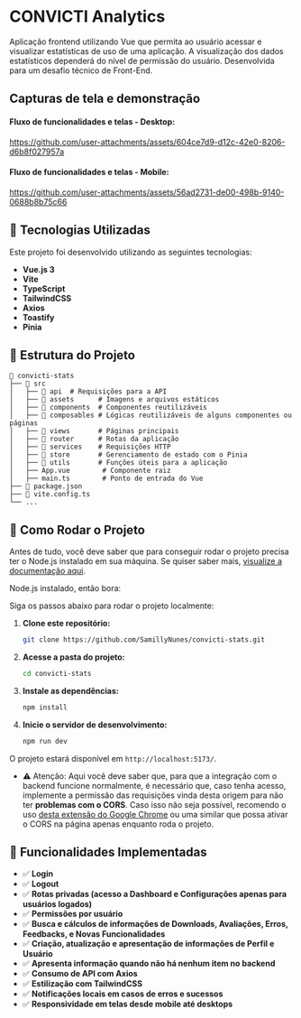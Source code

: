 # CONVICTI Analytics

Aplicação frontend utilizando Vue que permita ao usuário acessar e visualizar estatísticas de uso de uma aplicação. A visualização dos dados estatísticos dependerá do nível de permissão do usuário. Desenvolvida para um desafio técnico de Front-End.

## Capturas de tela e demonstração

#### Fluxo de funcionalidades e telas - Desktop:

https://github.com/user-attachments/assets/604ce7d9-d12c-42e0-8206-d6b8f027957a

#### Fluxo de funcionalidades e telas - Mobile:

https://github.com/user-attachments/assets/56ad2731-de00-498b-9140-0688b8b75c66

## 🚀 Tecnologias Utilizadas

Este projeto foi desenvolvido utilizando as seguintes tecnologias:

- **Vue.js 3**
- **Vite**
- **TypeScript**
- **TailwindCSS**
- **Axios**
- **Toastify**
- **Pinia**

## 📂 Estrutura do Projeto

```plaintext
📂 convicti-stats
├── 📂 src
│   ├── 📂 api  # Requisições para a API
│   ├── 📂 assets      # Imagens e arquivos estáticos
│   ├── 📂 components  # Componentes reutilizáveis
│   ├── 📂 composables # Lógicas reutilizáveis de alguns componentes ou páginas
│   ├── 📂 views       # Páginas principais
│   ├── 📂 router      # Rotas da aplicação
│   ├── 📂 services    # Requisições HTTP
│   ├── 📂 store       # Gerenciamento de estado com o Pinia
│   ├── 📂 utils       # Funções úteis para a aplicação
│   ├── App.vue        # Componente raiz
│   ├── main.ts        # Ponto de entrada do Vue
├── 📜 package.json
├── 📜 vite.config.ts
└── ...
```

## 🔧 Como Rodar o Projeto

Antes de tudo, você deve saber que para conseguir rodar o projeto precisa ter o Node.js instalado em sua máquina. Se quiser saber mais, [visualize a documentação aqui](https://nodejs.org/pt). 

Node.js instalado, então bora:

Siga os passos abaixo para rodar o projeto localmente:

1. **Clone este repositório:**
   ```sh
   git clone https://github.com/SamillyNunes/convicti-stats.git
   ```

2. **Acesse a pasta do projeto:**
   ```sh
   cd convicti-stats
   ```

3. **Instale as dependências:**
   ```sh
   npm install
   ```

4. **Inicie o servidor de desenvolvimento:**
   ```sh
   npm run dev
   ```

O projeto estará disponível em `http://localhost:5173/`.

- ⚠️ Atenção: Aqui você deve saber que, para que a integração com o backend funcione normalmente, é necessário que, caso tenha acesso, implemente a permissão das requisições vinda desta origem para não ter **problemas com o CORS**. Caso isso não seja possível, recomendo o uso [desta extensão do Google Chrome](https://chromewebstore.google.com/detail/digfbfaphojjndkpccljibejjbppifbc?utm_source=item-share-cb) ou uma similar que possa ativar o CORS na página apenas enquanto roda o projeto.  

## 📌 Funcionalidades Implementadas

- ✅ **Login**
- ✅ **Logout**
- ✅ **Rotas privadas (acesso a Dashboard e Configurações apenas para usuários logados)**
- ✅ **Permissões por usuário**
- ✅ **Busca e cálculos de informações de Downloads, Avaliações, Erros, Feedbacks, e Novas Funcionalidades**
- ✅ **Criação, atualização e apresentação de informações de Perfil e Usuário**
- ✅ **Apresenta informação quando não há nenhum item no backend**
- ✅ **Consumo de API com Axios**
- ✅ **Estilização com TailwindCSS**
- ✅ **Notificações locais em casos de erros e sucessos**
- ✅ **Responsividade em telas desde mobile até desktops**



